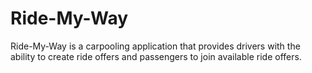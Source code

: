 # Ride-My-Way
Ride-My-Way is a carpooling application that provides drivers with the ability to create ride offers and passengers  to join available ride offers. 
